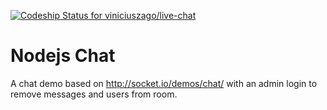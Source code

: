 [ ![Codeship Status for viniciuszago/live-chat](https://www.codeship.io/projects/953cacd0-0077-0132-fb71-6a55843d78ca/status)](https://www.codeship.io/projects/29976)

# Nodejs Chat

A chat demo based on http://socket.io/demos/chat/ with an admin login to remove messages and users from room.
